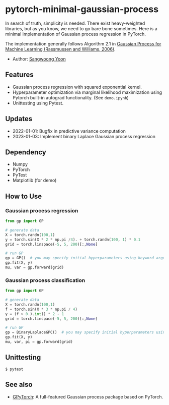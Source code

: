 # pytorch-minimal-gaussian-process

In search of truth, simplicity is needed. There exist heavy-weighted libraries, but as you know, we need to go bare bone sometimes.
Here is a minimal implementation of Gaussian process regression in PyTorch.

The implementation generally follows Algorithm 2.1 in [Gaussian Process for Machine Learning (Rassmussen and Williams, 2006)](http://www.gaussianprocess.org/gpml/).


* Author: [Sangwoong Yoon](https://swyoon.github.io/)

## Features

* Gaussian process regression with squared exponential kernel.
* Hyperparameter optimization via marginal likelihood maximization using Pytorch built-in autograd functionality. (See `demo.ipynb`)
* Unittesting using Pytest.

## Updates

* 2022-01-01: Bugfix in predictive variance computation
* 2023-01-03: Implement binary Laplace Gaussian process regression

## Dependency

* Numpy
* PyTorch
* PyTest
* Matplotlib (for demo)

## How to Use
### Gaussian process regression
```python
from gp import GP

# generate data
X = torch.randn(100,1)
y = torch.sin(X * 2 * np.pi /4). + torch.randn(100, 1) * 0.1
grid = torch.linspace(-5, 5, 200)[:,None]

# run GP
gp = GP()  # you may specify initial hyperparameters using keyword arguments
gp.fit(X, y)
mu, var = gp.forward(grid)
```

### Gaussian process classification
```python
from gp import GP

# generate data
X = torch.randn(100,1)
f = torch.sin(X * 3 * np.pi / 4)
y = (f > 0.).int() * 2 - 1
grid = torch.linspace(-5, 5, 200)[:,None]

# run GP
gp = BinaryLaplaceGPC()  # you may specify initial hyperparameters using keyword arguments
gp.fit(X, y)
mu, var, pi = gp.forward(grid)
```
## Unittesting

```
$ pytest
```

## See also

* [GPyTorch](https://gpytorch.ai/): A full-featured Gaussian process package based on PyTorch.
